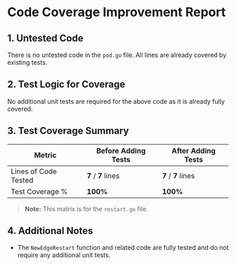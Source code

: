 # Code Coverage Improvement Report

## 1. Untested Code

There is no untested code in the `pod.go` file. All lines are already covered by existing tests.

## 2. Test Logic for Coverage

No additional unit tests are required for the above code as it is already fully covered.

## 3. Test Coverage Summary

| Metric                | Before Adding Tests | After Adding Tests  |
|-----------------------|---------------------|---------------------|
| Lines of Code Tested  | **7** / **7** lines | **7** / **7** lines |
| Test Coverage %       | **100%**            | **100%**            |

> **Note:** This matrix is for the `restart.go` file.

## 4. Additional Notes

- The `NewEdgeRestart` function and related code are fully tested and do not require any additional unit tests.